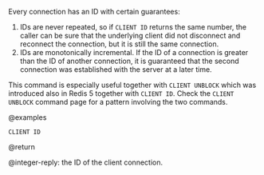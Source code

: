 Every connection has an ID with certain guarantees:

1. IDs are never repeated, so if `CLIENT ID` returns the same number, the caller can be sure that the underlying client did not disconnect and reconnect the connection, but it is still the same connection.
2. IDs are monotonically incremental. If the ID of a connection is greater than the ID of another connection, it is guaranteed that the second connection was established with the server at a later time.

This command is especially useful together with `CLIENT UNBLOCK` which was introduced also in Redis 5 together with `CLIENT ID`. Check the `CLIENT UNBLOCK` command page for a pattern involving the two commands.

@examples

```cli
CLIENT ID
```

@return

@integer-reply: the ID of the client connection.
